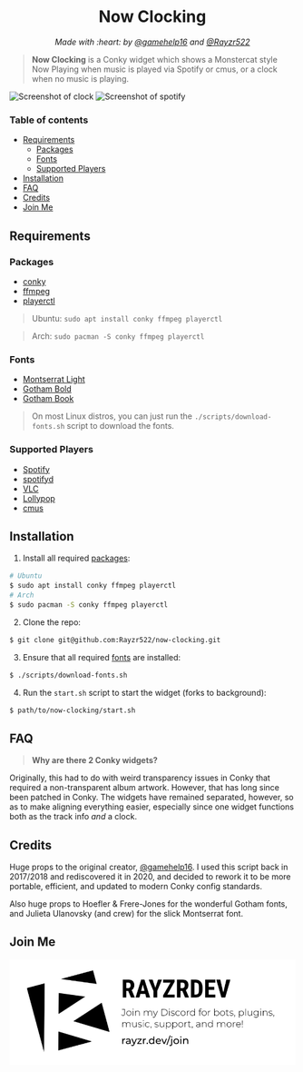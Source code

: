 <h1 align="center">Now Clocking</h1>
<p align="center"><i>Made with :heart: by <a href="https://github.com/gamehelp16">@gamehelp16</a> and <a href="https://github.com/Rayzr522">@Rayzr522</a></i></p>

> **Now Clocking** is a Conky widget which shows a Monstercat style Now Playing when music is played via Spotify or cmus, or a clock when no music is playing.

<div align="center" style="display:inline">
<img alt="Screenshot of clock" src="res/now-clocking-clock.jpg" width="416px" />
<img alt="Screenshot of spotify" src="res/now-clocking-spotify.jpg" width="416px" />
</div>

### Table of contents

- [Requirements](#requirements)
  - [Packages](#packages)
  - [Fonts](#fonts)
  - [Supported Players](#supported-players)
- [Installation](#installation)
- [FAQ](#faq)
- [Credits](#credits)
- [Join Me](#join-me)

## Requirements

### Packages

- [conky](https://github.com/brndnmtthws/conky/)
- [ffmpeg](https://www.ffmpeg.org/)
- [playerctl](https://github.com/altdesktop/playerctl)

> Ubuntu: `sudo apt install conky ffmpeg playerctl`

> Arch: `sudo pacman -S conky ffmpeg playerctl`

### Fonts

- [Montserrat Light](https://fonts.google.com/specimen/Montserrat?selection.family=Montserrat:300)
- [Gotham Bold](https://www.fontmirror.com/gotham-bold)
- [Gotham Book](https://www.fontmirror.com/gotham-book)

> On most Linux distros, you can just run the `./scripts/download-fonts.sh` script to download the fonts.

### Supported Players

- [Spotify](https://www.spotify.com/)
- [spotifyd](https://github.com/Spotifyd/spotifyd)
- [VLC](https://www.videolan.org/)
- [Lollypop](https://wiki.gnome.org/Apps/Lollypop)
- [cmus](https://cmus.github.io/)

## Installation

1. Install all required [packages](#packages):
```bash
# Ubuntu
$ sudo apt install conky ffmpeg playerctl
# Arch
$ sudo pacman -S conky ffmpeg playerctl
```
2. Clone the repo:
```bash
$ git clone git@github.com:Rayzr522/now-clocking.git
```
3. Ensure that all required [fonts](#fonts) are installed:
```bash
$ ./scripts/download-fonts.sh
```
4. Run the `start.sh` script to start the widget (forks to background):
```bash
$ path/to/now-clocking/start.sh
```

## FAQ

> **Why are there 2 Conky widgets?**

Originally, this had to do with weird transparency issues in Conky that required a non-transparent album artwork. However, that has long since been patched in Conky. The widgets have remained separated, however, so as to make aligning everything easier, especially since one widget functions both as the track info *and* a clock.

## Credits

Huge props to the original creator, [@gamehelp16](https://github.com/gamehelp16). I used this script back in 2017/2018 and rediscovered it in 2020, and decided to rework it to be more portable, efficient, and updated to modern Conky config standards.

Also huge props to Hoefler & Frere-Jones for the wonderful Gotham fonts, and Julieta Ulanovsky (and crew) for the slick Montserrat font.

## Join Me

[![Discord Badge](https://github.com/Rayzr522/ProjectResources/raw/master/RayzrDev/badge-small.png)](https://rayzr.dev/join)
